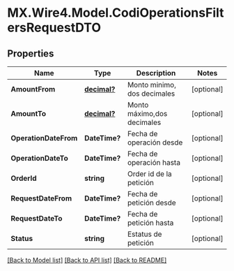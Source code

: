 # MX.Wire4.Model.CodiOperationsFiltersRequestDTO
## Properties

Name | Type | Description | Notes
------------ | ------------- | ------------- | -------------
**AmountFrom** | [**decimal?**](BigDecimal.md) | Monto minimo, dos decimales | [optional] 
**AmountTo** | [**decimal?**](BigDecimal.md) | Monto máximo,dos decimales | [optional] 
**OperationDateFrom** | **DateTime?** | Fecha de operación desde | [optional] 
**OperationDateTo** | **DateTime?** | Fecha de operación hasta | [optional] 
**OrderId** | **string** | Order id de la petición | [optional] 
**RequestDateFrom** | **DateTime?** | Fecha de petición desde | [optional] 
**RequestDateTo** | **DateTime?** | Fecha de petición hasta | [optional] 
**Status** | **string** | Estatus de petición | [optional] 

[[Back to Model list]](../README.md#documentation-for-models) [[Back to API list]](../README.md#documentation-for-api-endpoints) [[Back to README]](../README.md)


